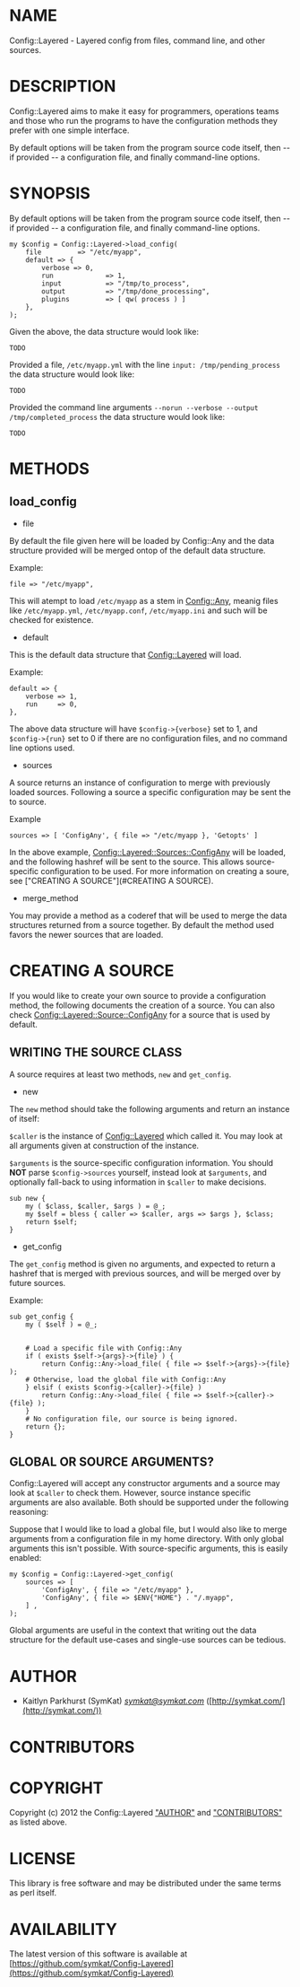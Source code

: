 # NAME

Config::Layered - Layered config from files, command line, and other sources.

# DESCRIPTION

Config::Layered aims to make it easy for programmers, operations teams and those
who run the programs to have the configuration methods they prefer with one simple
interface.

By default options will be taken from the program source code itself, then
\-- if provided -- a configuration file, and finally command-line options.

# SYNOPSIS

By default options will be taken from the program source code itself, then
\-- if provided -- a configuration file, and finally command-line options.

    my $config = Config::Layered->load_config(
        file         => "/etc/myapp",
        default => {
            verbose => 0,
            run             => 1,
            input           => "/tmp/to_process",
            output          => "/tmp/done_processing",
            plugins         => [ qw( process ) ] 
        },
    );

Given the above, the data structure would look like:

    TODO

Provided a file, `/etc/myapp.yml` with the line `input: /tmp/pending_process` 
the data structure would look like:

    TODO

Provided the command line arguments `--norun --verbose --output /tmp/completed_process`
the data structure would look like:

    TODO

# METHODS

## load\_config

- file

By default the file given here will be loaded by Config::Any and the data
structure provided will be merged ontop of the default data structure.

Example:

    file => "/etc/myapp",

This will atempt to load `/etc/myapp` as a stem in [Config::Any](http://search.cpan.org/perldoc?Config::Any), meanig
files like `/etc/myapp.yml`, `/etc/myapp.conf`, `/etc/myapp.ini` and such
will be checked for existence.

- default

This is the default data structure that [Config::Layered](http://search.cpan.org/perldoc?Config::Layered) will load.

Example:

    default => {
        verbose => 1,
        run     => 0,
    },

The above data structure will have `$config->{verbose}` set to 1, and
`$config->{run}` set to 0 if there are no configuration files, and no
command line options used.

- sources

A source returns an instance of configuration to merge with previously loaded
sources.  Following a source a specific configuration may be sent the to source.

Example

    sources => [ 'ConfigAny', { file => "/etc/myapp }, 'Getopts' ]

In the above example, [Config::Layered::Sources::ConfigAny](http://search.cpan.org/perldoc?Config::Layered::Sources::ConfigAny) will be loaded,
and the following hashref will be sent to the source.  This allows source-specific
configuration to be used.  For more information on creating a soure, see
["CREATING A SOURCE"](#CREATING A SOURCE).

- merge\_method

You may provide a method as a coderef that will be used to merge the data
structures returned from a source together.  By default the method used favors
the newer sources that are loaded.

# CREATING A SOURCE

If you would like to create your own source to provide a configuration method,
the following documents the creation of a source.  You can also check
[Config::Layered::Source::ConfigAny](http://search.cpan.org/perldoc?Config::Layered::Source::ConfigAny) for a source that is used by default.

## WRITING THE SOURCE CLASS

A source requires at least two methods, `new` and `get_config`.

- new

The `new` method should take the following arguments and return an instance of itself:

`$caller` is the instance of [Config::Layered](http://search.cpan.org/perldoc?Config::Layered) which called it.  You may look at all
arguments given at construction of the instance.

`$arguments` is the source-specific configuration information.  You should __NOT__ parse
`$config->sources` yourself, instead look at `$arguments`, and optionally fall-back
to using information in `$caller` to make decisions.

    sub new {
        my ( $class, $caller, $args ) = @_;
        my $self = bless { caller => $caller, args => $args }, $class;
        return $self;
    }

- get\_config

The `get_config` method is given no arguments, and expected to return a hashref that
is merged with previous sources, and will be merged over by future sources.

Example:

    sub get_config {
        my ( $self ) = @_;
        

        # Load a specific file with Config::Any
        if ( exists $self->{args}->{file} ) {
            return Config::Any->load_file( { file => $self->{args}->{file} );
        # Otherwise, load the global file with Config::Any
        } elsif ( exists $config->{caller}->{file} ) 
            return Config::Any->load_file( { file => $self->{caller}->{file} );
        }
        # No configuration file, our source is being ignored.
        return {};
    }

## GLOBAL OR SOURCE ARGUMENTS?

Config::Layered will accept any constructor arguments and a source may
look at `$caller` to check them.  However, source instance specific arguments
are also available.  Both should be supported under the following reasoning:

Suppose that I would like to load a global file, but I would also like to merge arguments
from a configuration file in my home directory.  With only global arguments this isn't 
possible.  With source-specific arguments, this is easily enabled:

    my $config = Config::Layered->get_config( 
        sources => [ 
            'ConfigAny', { file => "/etc/myapp" },
            'ConfigAny', { file => $ENV{"HOME"} . "/.myapp",
        ] ,
    );

Global arguments are useful in the context that writing out the data structure for the
default use-cases and single-use sources can be tedious.

# AUTHOR

- Kaitlyn Parkhurst (SymKat) _<symkat@symkat.com>_ ([http://symkat.com/](http://symkat.com/))

# CONTRIBUTORS

# COPYRIGHT

Copyright (c) 2012 the Config::Layered ["AUTHOR"](#AUTHOR) and ["CONTRIBUTORS"](#CONTRIBUTORS) as listed
above.

# LICENSE

This library is free software and may be distributed under the same terms as 
perl itself.

# AVAILABILITY

The latest version of this software is available at 
[https://github.com/symkat/Config-Layered](https://github.com/symkat/Config-Layered)
